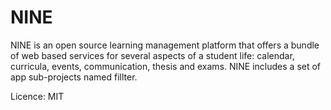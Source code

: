 # NINE
NINE is an open source learning management platform that offers a bundle of web based services for several aspects of a student life: calendar, curricula, events, communication, thesis and exams. NINE includes a set of app sub-projects named fillter.

Licence: MIT
